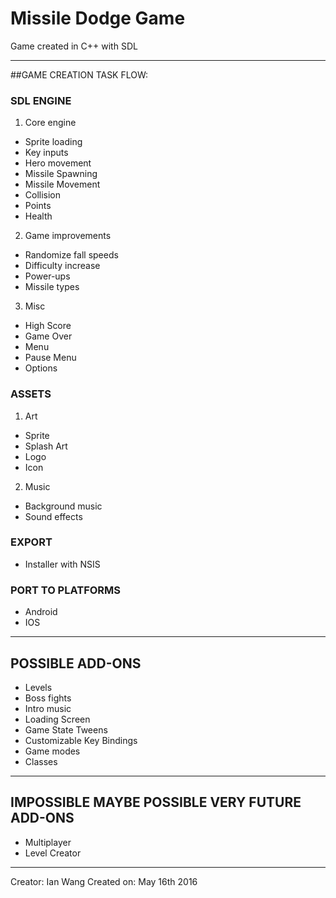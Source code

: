 # Missile Dodge Game

Game created in C++ with SDL

***

##GAME CREATION TASK FLOW:

### SDL ENGINE
1. Core engine
  * Sprite loading
  * Key inputs
  * Hero movement
  * Missile Spawning
  * Missile Movement
  * Collision
  * Points
  * Health
2. Game improvements
  * Randomize fall speeds
  * Difficulty increase
  * Power-ups
  * Missile types
3. Misc
  * High Score
  * Game Over
  * Menu
  * Pause Menu
  * Options

### ASSETS
1. Art
  * Sprite
  * Splash Art
  * Logo
  * Icon
2. Music
  * Background music
  * Sound effects

### EXPORT
  * Installer with NSIS

### PORT TO PLATFORMS
  * Android
  * IOS

***

## POSSIBLE ADD-ONS
* Levels
* Boss fights
* Intro music
* Loading Screen
* Game State Tweens
* Customizable Key Bindings
* Game modes
* Classes

***

## IMPOSSIBLE MAYBE POSSIBLE VERY FUTURE ADD-ONS
* Multiplayer
* Level Creator

***

Creator: Ian Wang
Created on: May 16th 2016